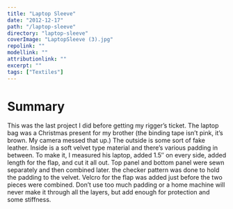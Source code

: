 ```yaml
---
title: "Laptop Sleeve"
date: "2012-12-17"
path: "/laptop-sleeve"
directory: "laptop-sleeve"
coverImage: "LaptopSleeve (3).jpg"
repolink: ""
modellink: ""
attributionlink: ""
excerpt: ""
tags: ["Textiles"]
---
```


# Summary

This was the last project I did before getting my rigger’s ticket. The laptop bag was a Christmas present for my brother (the binding tape isn’t pink, it’s brown. My camera messed that up.) The outside is some sort of fake leather. Inside is a soft velvet type material and there’s various padding in between. To make it, I measured his laptop, added 1.5″ on every side, added length for the flap, and cut it all out. Top panel and bottom panel were sewn separately and then combined later. the checker pattern was done to hold the padding to the velvet. Velcro for the flap was added just before the two pieces were combined. Don’t use too much padding or a home machine will never make it through all the layers, but add enough for protection and some stiffness.

